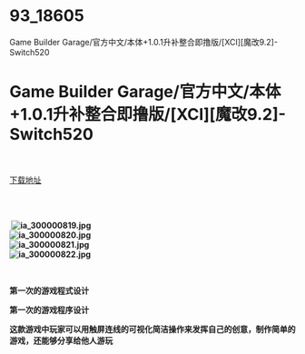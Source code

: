 # 93_18605
Game Builder Garage/官方中文/本体+1.0.1升补整合即撸版/[XCI][魔改9.2]-Switch520
# Game Builder Garage/官方中文/本体+1.0.1升补整合即撸版/[XCI][魔改9.2]-Switch520
 <br/></br>
[下载地址](https://www.switch520.cc/article/18605 "下载地址")
<br/></br>

<p><strong>&nbsp;</strong></p>
<p><strong>&nbsp;<img title="ia_300000819.jpg" src="https://www.switch520.cc/muke_img/2021_06_11_a7a8cfb5307b3.jpg" alt="ia_300000819.jpg"></strong><br>
<strong><img title="ia_300000820.jpg" src="https://www.switch520.cc/muke_img/2021_06_11_352bccd59f2fe.jpg" alt="ia_300000820.jpg"></strong><br>
<strong><img title="ia_300000821.jpg" src="https://www.switch520.cc/muke_img/2021_06_11_f377e1da314fc.jpg" alt="ia_300000821.jpg"></strong><br>
<strong><img title="ia_300000822.jpg" src="https://www.switch520.cc/muke_img/2021_06_11_05d9672c48220.jpg" alt="ia_300000822.jpg"></strong></p>
<p>&nbsp;</p>
<p><strong>第一次的游戏程式设计</strong></p>
<p><strong>第一次的游戏程序设计</strong></p>
<p><strong>这款游戏中玩家可以用触屏连线的可视化简洁操作来发挥自己的创意，制作简单的游戏，还能够分享给他人游玩</strong></p>
